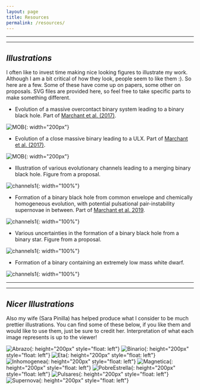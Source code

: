 ```yaml
---
layout: page
title: Resources
permalink: /resources/
---
```



****
----
## _Illustrations_

I often like to invest time making nice looking figures to illustrate my work. Although I am a bit critical
of how they look, people seem to like them :). So here are a few. Some of these have come up on papers, some other on
proposals. SVG files are provided here, so feel free to take specific parts to make something different.

- Evolution of a massive overcontact binary system leading to a binary black hole. Part of [Marchant et al. (2017)](https://ui.adsabs.harvard.edu/abs/2017A%26A...604A..55M/abstract).

![MOB](/assets/illustration/MOB.svg){: width="200px"}

- Evolution of a close massive binary leading to a ULX. Part of [Marchant et al. (2017)](https://ui.adsabs.harvard.edu/abs/2017A%26A...604A..55M/abstract).

![MOB](/assets/illustration/ULX.svg){: width="200px"}

- Illustration of various evolutionary channels leading to a merging binary black hole. Figure from a proposal.

![channels1](/assets/illustration/channels.svg){: width="100%"}

- Formation of a binary black hole from common envelope and chemically homogeneous evolution, with potential pulsational pair-instability supernovae in between.
Part of [Marchant et al. 2019](https://ui.adsabs.harvard.edu/abs/2019ApJ...882...36M/abstract).

![channels1](/assets/illustration/channels_CE_vs_CHE.svg){: width="100%"}

- Various uncertainties in the formation of a binary black hole from a binary star. Figure from a proposal.

![channels1](/assets/illustration/diagram_flow.svg){: width="100%"}

- Formation of a binary containing an extremely low mass white dwarf.

![channels1](/assets/illustration/ELM.svg){: width="100%"}

****
----
## _Nicer Illustrations_

Also my wife (Sara Pinilla) has helped produce what I consider to be much prettier illustrations. You can find some
of these below, if you like them and would like to use them, just be sure to credit her. Interpretation of what each
image represents is up to the viewer!

![Abrazo](/assets/illustration/Abrazo.png){: height="200px" style="float: left"}
![Binario](/assets/illustration/Binario.png){: height="200px" style="float: left"}
![Eta](/assets/illustration/Eta.png){: height="200px" style="float: left"}
![Inhomogenea](/assets/illustration/Inhomogenea.png){: height="200px" style="float: left"}
![Magnetica](/assets/illustration/Magnetica.png){: height="200px" style="float: left"}
![PobreEstrella](/assets/illustration/PobreEstrella.png){: height="200px" style="float: left"}
![Pulsares](/assets/illustration/Pulsares.png){: height="200px" style="float: left"}
![Supernova](/assets/illustration/Supernova.png){: height="200px" style="float: left"}

